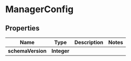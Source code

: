 
# ManagerConfig

## Properties
Name | Type | Description | Notes
------------ | ------------- | ------------- | -------------
**schemaVersion** | **Integer** |  | 




